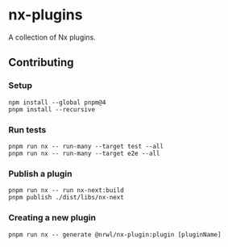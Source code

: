 # nx-plugins

A collection of Nx plugins.

## Contributing

### Setup

```shell
npm install --global pnpm@4
pnpm install --recursive
```

### Run tests

```shell
pnpm run nx -- run-many --target test --all
pnpm run nx -- run-many --target e2e --all
```

### Publish a plugin

```shell
pnpm run nx -- run nx-next:build
pnpm publish ./dist/libs/nx-next
```

### Creating a new plugin

```shell
pnpm run nx -- generate @nrwl/nx-plugin:plugin [pluginName]
```
